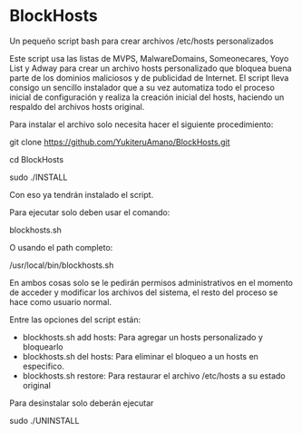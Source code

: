 BlockHosts
==========

Un pequeño script bash para crear archivos /etc/hosts personalizados

Este script usa las listas de MVPS, MalwareDomains, Someonecares,
Yoyo List y Adway para crear un archivo hosts personalizado que bloquea
buena parte de los dominios maliciosos y de publicidad de Internet.
El script lleva consigo un sencillo instalador que a su vez automatiza
todo el proceso inicial de configuración y realiza la creación inicial
del hosts, haciendo un respaldo del archivos hosts original.

Para instalar el archivo solo necesita hacer el siguiente procedimiento:

git clone https://github.com/YukiteruAmano/BlockHosts.git

cd BlockHosts

sudo ./INSTALL

Con eso ya tendrán instalado el script.

Para ejecutar solo deben usar el comando:

blockhosts.sh

O usando el path completo:

/usr/local/bin/blockhosts.sh

En ambos cosas solo se le pedirán permisos administrativos en el momento
de acceder y modificar los archivos del sistema, el resto del proceso se
hace como usuario normal.

Entre las opciones del script están:

* blockhosts.sh add hosts: Para agregar un hosts personalizado y bloquearlo
* blockhosts.sh del hosts: Para eliminar el bloqueo a un hosts en especifico.
* blockhosts.sh restore: Para restaurar el archivo /etc/hosts a su estado original

Para desinstalar solo deberán ejecutar

sudo ./UNINSTALL
